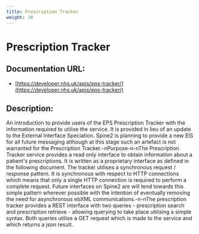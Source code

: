 ```yaml
---
title: Prescription Tracker
weight: 10
---
```


# Prescription Tracker

## Documentation URL:
 - [https://developer.nhs.uk/apis/eps-tracker/](https://developer.nhs.uk/apis/eps-tracker/)

## Description:
An introduction to provide users of the EPS Prescription Tracker with the information required to utilise the service. It is provided in lieu of an update to the External Interface Speciation. Spine2 is planning to provide a new EIS for all future messaging although at this stage such an artefact is not warranted for the Prescription Tracker.-nPurpose-n-nThe Prescription Tracker service provides a read only interface to obtain information about a patient's prescriptions. It is written as a proprietary interface as defined in the following document. The tracker utilises a synchronous request / response pattern. It is synchronous with respect to HTTP connections which means that only a single HTTP connection is required to perform a complete request. Future interfaces on Spine2 are will tend towards this simple pattern wherever possible with the intention of eventually removing the need for asynchronous ebXML communications.-n-nThe prescription tracker provides a REST interface with two queries - prescription search and prescription retrieve - allowing querying to take place utilising a simple syntax. Both queries utilise a GET request which is made to the service and which returns a json result.


